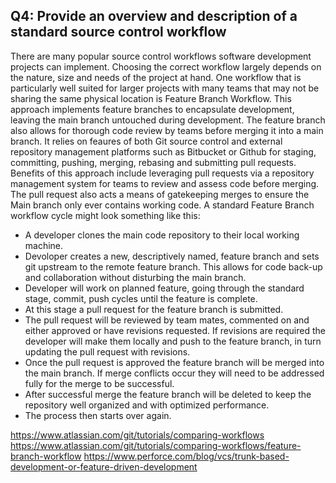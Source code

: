 ## Q4: Provide an overview and description of a standard source control workflow
There are many popular source control workflows software development projects can implement. Choosing the correct workflow largely depends on the nature, size and needs of the project at hand. One workflow that is particularly well suited for larger projects with many teams that may not be sharing the same physical location is Feature Branch Workflow. This approach implements feature branches to encapsulate development, leaving the main branch untouched during development. The feature branch also allows for thorough code review by teams before merging it into a main branch. It relies on feaures of both Git source control and external repository management platforms such as Bitbucket or Github for staging, committing, pushing, merging, rebasing and submitting pull requests. Benefits of this approach include leveraging pull requests via a repository management system for teams to review and assess code before merging. The pull request also acts a means of gatekeeping merges to ensure the Main branch only ever contains working code. A standard Feature Branch workflow cycle might look something like this:
- A developer clones the main code repository to their local working machine.
- Devoloper creates a new, descriptively named, feature branch and sets git upstream to the remote feature branch. This allows for code back-up and collaboration without disturbing the main branch. 
- Developer will work on planned feature, going through the standard stage, commit, push cycles until the feature is complete.
- At this stage a pull request for the feature branch is submitted.
- The pull request will be reviewed by team mates, commented on and either approved or have revisions requested. If revisions are required the developer will make them locally and push to the feature branch, in turn updating the pull request with revisions. 
- Once the pull request is approved the feature branch will be merged into the main branch. If merge conflicts occur they will need to be addressed fully for the merge to be successful. 
- After successful merge the feature branch will be deleted to keep the repository well organized and with optimized performance.
- The process then starts over again. 





https://www.atlassian.com/git/tutorials/comparing-workflows
https://www.atlassian.com/git/tutorials/comparing-workflows/feature-branch-workflow
https://www.perforce.com/blog/vcs/trunk-based-development-or-feature-driven-development